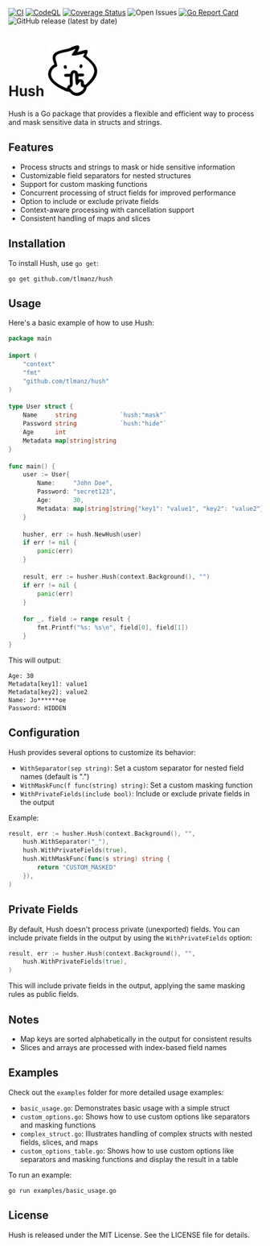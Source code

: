 [![CI](https://github.com/tlmanz/hush/actions/workflows/ci.yml/badge.svg)](https://github.com/tlmanz/hush/actions/workflows/ci.yml)
[![CodeQL](https://github.com/tlmanz/hush/actions/workflows/codequality.yml/badge.svg)](https://github.com/tlmanz/hush/actions/workflows/codequality.yml)
[![Coverage Status](https://coveralls.io/repos/github/tlmanz/hush/badge.svg)](https://coveralls.io/github/tlmanz/hush)
![Open Issues](https://img.shields.io/github/issues/tlmanz/hush)
[![Go Report Card](https://goreportcard.com/badge/github.com/tlmanz/hush)](https://goreportcard.com/report/github.com/tlmanz/hush)
![GitHub release (latest by date)](https://img.shields.io/github/v/release/tlmanz/hush)

# Hush ![hush_logo](./docs/images/logo.png)

Hush is a Go package that provides a flexible and efficient way to process and mask sensitive data in structs and strings.

## Features

- Process structs and strings to mask or hide sensitive information
- Customizable field separators for nested structures
- Support for custom masking functions
- Concurrent processing of struct fields for improved performance
- Option to include or exclude private fields
- Context-aware processing with cancellation support
- Consistent handling of maps and slices

## Installation

To install Hush, use `go get`:

```
go get github.com/tlmanz/hush
```

## Usage

Here's a basic example of how to use Hush:

```go
package main

import (
    "context"
    "fmt"
    "github.com/tlmanz/hush"
)

type User struct {
    Name     string            `hush:"mask"`
    Password string            `hush:"hide"`
    Age      int
    Metadata map[string]string
}

func main() {
    user := User{
        Name:     "John Doe",
        Password: "secret123",
        Age:      30,
        Metadata: map[string]string{"key1": "value1", "key2": "value2"},
    }

    husher, err := hush.NewHush(user)
    if err != nil {
        panic(err)
    }

    result, err := husher.Hush(context.Background(), "")
    if err != nil {
        panic(err)
    }

    for _, field := range result {
        fmt.Printf("%s: %s\n", field[0], field[1])
    }
}
```

This will output:
```
Age: 30
Metadata[key1]: value1
Metadata[key2]: value2
Name: Jo******oe
Password: HIDDEN
```

## Configuration

Hush provides several options to customize its behavior:

- `WithSeparator(sep string)`: Set a custom separator for nested field names (default is ".")
- `WithMaskFunc(f func(string) string)`: Set a custom masking function
- `WithPrivateFields(include bool)`: Include or exclude private fields in the output

Example:

```go
result, err := husher.Hush(context.Background(), "",
    hush.WithSeparator("_"),
    hush.WithPrivateFields(true),
    hush.WithMaskFunc(func(s string) string {
        return "CUSTOM_MASKED"
    }),
)
```

## Private Fields

By default, Hush doesn't process private (unexported) fields. You can include private fields in the output by using the `WithPrivateFields` option:

```go
result, err := husher.Hush(context.Background(), "",
    hush.WithPrivateFields(true),
)
```

This will include private fields in the output, applying the same masking rules as public fields.

## Notes

- Map keys are sorted alphabetically in the output for consistent results
- Slices and arrays are processed with index-based field names

## Examples

Check out the `examples` folder for more detailed usage examples:

- `basic_usage.go`: Demonstrates basic usage with a simple struct
- `custom_options.go`: Shows how to use custom options like separators and masking functions
- `complex_struct.go`: Illustrates handling of complex structs with nested fields, slices, and maps
- `custom_options_table.go`: Shows how to use custom options like separators and masking functions and display the result in a table

To run an example:

```
go run examples/basic_usage.go
```

## License

Hush is released under the MIT License. See the LICENSE file for details.